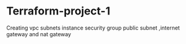 # Terraform-project-1
Creating vpc subnets instance security group public subnet ,internet gateway and nat gateway 
